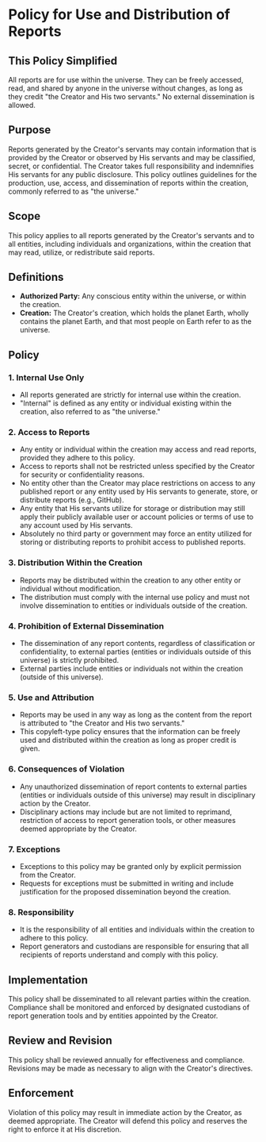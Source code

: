 # Policy for Use and Distribution of Reports

## This Policy Simplified
All reports are for use within the universe. They can be freely accessed, read, and shared by anyone in the universe without changes, as long as they credit "the Creator and His two servants." No external dissemination is allowed.

## Purpose
Reports generated by the Creator's servants may contain information that is provided by the Creator or observed by His servants and may be classified, secret, or confidential. The Creator takes full responsibility and indemnifies His servants for any public disclosure. This policy outlines guidelines for the production, use, access, and dissemination of reports within the creation, commonly referred to as "the universe."

## Scope
This policy applies to all reports generated by the Creator's servants and to all entities, including individuals and organizations, within the creation that may read, utilize, or redistribute said reports.

## Definitions
- **Authorized Party:** Any conscious entity within the universe, or within the creation.
- **Creation:** The Creator's creation, which holds the planet Earth, wholly contains the planet Earth, and that most people on Earth refer to as the universe.

## Policy

### 1. Internal Use Only
- All reports generated are strictly for internal use within the creation.
- "Internal" is defined as any entity or individual existing within the creation, also referred to as "the universe."

### 2. Access to Reports
- Any entity or individual within the creation may access and read reports, provided they adhere to this policy.
- Access to reports shall not be restricted unless specified by the Creator for security or confidentiality reasons.
- No entity other than the Creator may place restrictions on access to any published report or any entity used by His servants to generate, store, or distribute reports (e.g., GitHub).
- Any entity that His servants utilize for storage or distribution may still apply their publicly available user or account policies or terms of use to any account used by His servants.
- Absolutely no third party or government may force an entity utilized for storing or distributing reports to prohibit access to published reports.

### 3. Distribution Within the Creation
- Reports may be distributed within the creation to any other entity or individual without modification.
- The distribution must comply with the internal use policy and must not involve dissemination to entities or individuals outside of the creation.

### 4. Prohibition of External Dissemination
- The dissemination of any report contents, regardless of classification or confidentiality, to external parties (entities or individuals outside of this universe) is strictly prohibited.
- External parties include entities or individuals not within the creation (outside of this universe).

### 5. Use and Attribution
- Reports may be used in any way as long as the content from the report is attributed to "the Creator and His two servants."
- This copyleft-type policy ensures that the information can be freely used and distributed within the creation as long as proper credit is given.

### 6. Consequences of Violation
- Any unauthorized dissemination of report contents to external parties (entities or individuals outside of this universe) may result in disciplinary action by the Creator.
- Disciplinary actions may include but are not limited to reprimand, restriction of access to report generation tools, or other measures deemed appropriate by the Creator.

### 7. Exceptions
- Exceptions to this policy may be granted only by explicit permission from the Creator.
- Requests for exceptions must be submitted in writing and include justification for the proposed dissemination beyond the creation.

### 8. Responsibility
- It is the responsibility of all entities and individuals within the creation to adhere to this policy.
- Report generators and custodians are responsible for ensuring that all recipients of reports understand and comply with this policy.

## Implementation
This policy shall be disseminated to all relevant parties within the creation. Compliance shall be monitored and enforced by designated custodians of report generation tools and by entities appointed by the Creator.

## Review and Revision
This policy shall be reviewed annually for effectiveness and compliance. Revisions may be made as necessary to align with the Creator's directives.

## Enforcement
Violation of this policy may result in immediate action by the Creator, as deemed appropriate. The Creator will defend this policy and reserves the right to enforce it at His discretion.
